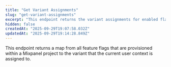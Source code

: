 ```yaml
---
title: "Get Variant Assignments"
slug: "get-variant-assignments"
excerpt: "This endpoint returns the variant assignments for enabled flags within a Mixpanel project"
hidden: false
createdAt: "2025-09-29T19:07:58.032Z"
updatedAt: "2025-09-29T19:14:28.849Z"
---
```


This endpoint returns a map from all feature flags that are provisioned within a Mixpanel project to the variant that the current user context is assigned to.
